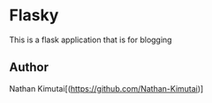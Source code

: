 # Flasky
This is a flask application that is for blogging

## Author
Nathan Kimutai[(https://github.com/Nathan-Kimutai)]


